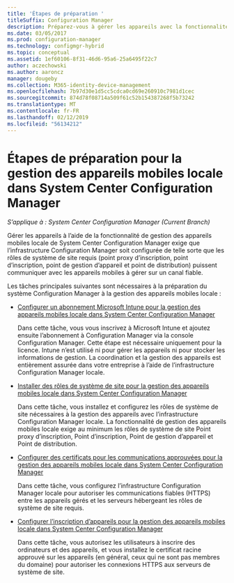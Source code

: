 ```yaml
---
title: 'Étapes de préparation '
titleSuffix: Configuration Manager
description: Préparez-vous à gérer les appareils avec la fonctionnalité de gestion des appareils mobiles locale de System Center Configuration Manager.
ms.date: 03/05/2017
ms.prod: configuration-manager
ms.technology: configmgr-hybrid
ms.topic: conceptual
ms.assetid: 1ef60106-8f31-46d6-95a6-25a6495f22c7
author: aczechowski
ms.author: aaroncz
manager: dougeby
ms.collection: M365-identity-device-management
ms.openlocfilehash: 7b97d30e1d5cc5cdca0cd69e260910c7981d1cec
ms.sourcegitcommit: 874d78f08714a509f61c52b154387268f5b73242
ms.translationtype: MT
ms.contentlocale: fr-FR
ms.lasthandoff: 02/12/2019
ms.locfileid: "56134212"
---
```

# <a name="preparation-steps-for-on-premises-mobile-device-management-in-system-center-configuration-manager"></a>Étapes de préparation pour la gestion des appareils mobiles locale dans System Center Configuration Manager

*S’applique à : System Center Configuration Manager (Current Branch)*

Gérer les appareils à l’aide de la fonctionnalité de gestion des appareils mobiles locale de System Center Configuration Manager exige que l’infrastructure Configuration Manager soit configurée de telle sorte que les rôles de système de site requis (point proxy d’inscription, point d’inscription, point de gestion d’appareil et point de distribution) puissent communiquer avec les appareils mobiles à gérer sur un canal fiable.  

 Les tâches principales suivantes sont nécessaires à la préparation du système Configuration Manager à la gestion des appareils mobiles locale :  

-   [Configurer un abonnement Microsoft Intune pour la gestion des appareils mobiles locale dans System Center Configuration Manager](../../mdm/get-started/set-up-intune-subscription-on-premises-mdm.md)  

     Dans cette tâche, vous vous inscrivez à Microsoft Intune et ajoutez ensuite l’abonnement à Configuration Manager via la console Configuration Manager. Cette étape est nécessaire uniquement pour la licence. Intune n’est utilisé ni pour gérer les appareils ni pour stocker les informations de gestion. La coordination et la gestion des appareils est entièrement assurée dans votre entreprise à l’aide de l’infrastructure Configuration Manager locale.  

-   [Installer des rôles de système de site pour la gestion des appareils mobiles locale dans System Center Configuration Manager](../../mdm/get-started/install-site-system-roles-for-on-premises-mdm.md)  

     Dans cette tâche, vous installez et configurez les rôles de système de site nécessaires à la gestion des appareils avec l’infrastructure Configuration Manager locale. La fonctionnalité de gestion des appareils mobiles locale exige au minimum les rôles de système de site Point proxy d’inscription, Point d’inscription, Point de gestion d’appareil et Point de distribution.  

-   [Configurer des certificats pour les communications approuvées pour la gestion des appareils mobiles locale dans System Center Configuration Manager](../../mdm/get-started/set-up-certificates-on-premises-mdm.md)  

     Dans cette tâche, vous configurez l’infrastructure Configuration Manager locale pour autoriser les communications fiables (HTTPS) entre les appareils gérés et les serveurs hébergeant les rôles de système de site requis.  

-   [Configurer l’inscription d’appareils pour la gestion des appareils mobiles locale dans System Center Configuration Manager](../../mdm/get-started/set-up-device-enrollment-on-premises-mdm.md)  

     Dans cette tâche, vous autorisez les utilisateurs à inscrire des ordinateurs et des appareils, et vous installez le certificat racine approuvé sur les appareils (en général, ceux qui ne sont pas membres du domaine) pour autoriser les connexions HTTPS aux serveurs de système de site.  
